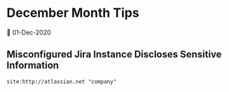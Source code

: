 # December Month Tips

📅 01-Dec-2020
## Misconfigured Jira Instance Discloses Sensitive Information
`site:http://atlassian.net "company"`
